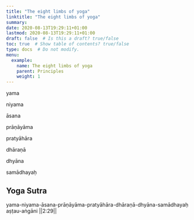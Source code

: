 ```yaml
---
title: "The eight limbs of yoga"
linktitle: "The eight limbs of yoga"
summary:
date: 2020-08-13T19:29:11+01:00
lastmod: 2020-08-13T19:29:11+01:00
draft: false  # Is this a draft? true/false
toc: true  # Show table of contents? true/false
type: docs  # Do not modify.
menu:
  example:
    name: The eight limbs of yoga
    parent: Principles
    weight: 1
---
```






yama

niyama

āsana

prāṇāyāma

pratyāhāra

dhāraṇā

dhyāna

samādhayaḥ

## Yoga Sutra  



yama-niyama-āsana-prāṇāyāma-pratyāhāra-dhāraṇā-dhyāna-samādhayaḥ aṣṭau-aṅgāni ||2:29||